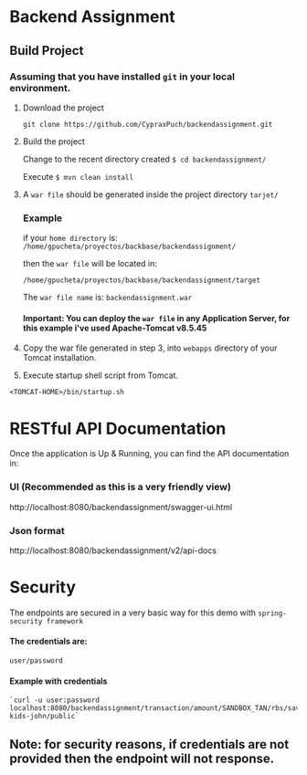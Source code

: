 # Backend Assignment

## Build Project
### Assuming that you have installed `git` in your local environment.
1. Download the project

    `git clone https://github.com/CypraxPuch/backendassignment.git`

2. Build the project

    Change to the recent directory created `$ cd backendassignment/`
    
    Execute `$ mvn clean install`

3. A `war file` should be generated inside the project directory `tarjet/`
    
    ### Example
    
    if your `home directory` is: `/home/gpucheta/proyectos/backbase/backendassignment/`
    
    then the `war file` will be located in: 
    
    `/home/gpucheta/proyectos/backbase/backendassignment/target`
    
    The `war file name` is: `backendassignment.war`   

    #### Important: You can deploy the `war file` in any Application Server, for this example i've used Apache-Tomcat v8.5.45

4. Copy the war file generated in step 3, into `webapps` directory of your Tomcat installation.

5. Execute startup shell script from Tomcat.

  `<TOMCAT-HOME>/bin/startup.sh`


# RESTful API Documentation

  Once the application is Up & Running, you can find the API documentation in:

  ### UI (Recommended as this is a very friendly view)
  http://localhost:8080/backendassignment/swagger-ui.html

  ### Json format
  http://localhost:8080/backendassignment/v2/api-docs

# Security

  The endpoints are secured in a very basic way for this demo with `spring-security framework`
  
  #### The credentials are:
    
    user/password
    
  #### Example with credentials
  
    `curl -u user:password localhost:8080/backendassignment/transaction/amount/SANDBOX_TAN/rbs/savings-kids-john/public`
    
  ## Note: for security reasons, if credentials are not provided then the endpoint will not response.

